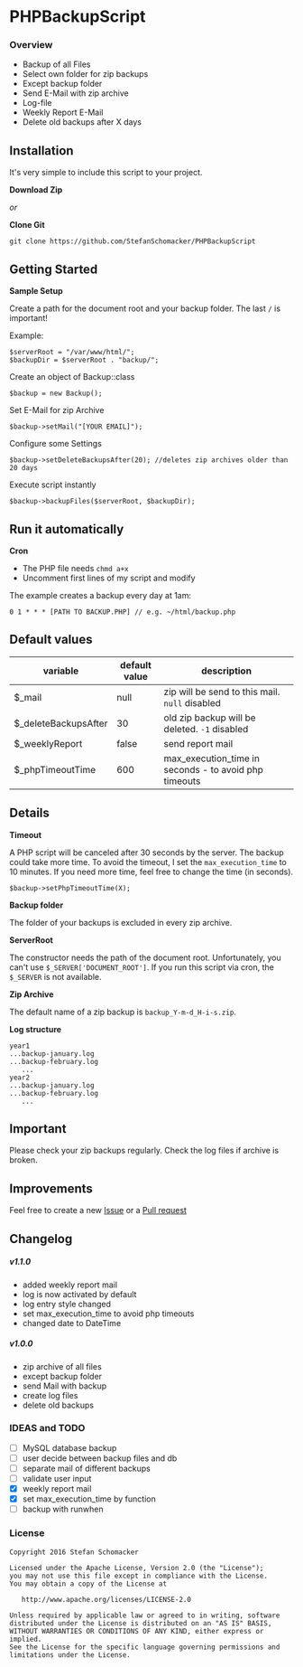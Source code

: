# PHPBackupScript

### Overview
* Backup of all Files
* Select own folder for zip backups
* Except backup folder
* Send E-Mail with zip archive
* Log-file
* Weekly Report E-Mail
* Delete old backups after X days


## Installation
It's very simple to include this script to your project.

**Download Zip**

_or_

**Clone Git**

```
git clone https://github.com/StefanSchomacker/PHPBackupScript
```

## Getting Started
**Sample Setup**

Create a path for the document root and your backup folder.
The last `/` is important!

Example:
```
$serverRoot = "/var/www/html/";
$backupDir = $serverRoot . "backup/";
```

Create an object of Backup::class

```
$backup = new Backup();
```

Set E-Mail for zip Archive

```
$backup->setMail("[YOUR EMAIL]");
```

Configure some Settings

```
$backup->setDeleteBackupsAfter(20); //deletes zip archives older than 20 days
```

Execute script instantly

```
$backup->backupFiles($serverRoot, $backupDir);
```

## Run it automatically
**Cron**

* The PHP file needs `chmd a+x`
* Uncomment first lines of my script and modify

The example creates a backup every day at 1am:

```
0 1 * * * [PATH TO BACKUP.PHP] // e.g. ~/html/backup.php
```

## Default values
variable | default value | description
------------ | ------------- | -------------
$_mail | null | zip will be send to this mail. `null` disabled
$_deleteBackupsAfter | 30 | old zip backup will be deleted. `-1` disabled
$_weeklyReport | false | send report mail
$_phpTimeoutTime | 600 | max_execution_time in seconds - to avoid php timeouts

## Details
**Timeout**

A PHP script will be canceled after 30 seconds by the server.
The backup could take more time.
To avoid the timeout, I set the `max_execution_time` to 10 minutes. 
If you need more time, feel free to change the time (in seconds).

```
$backup->setPhpTimeoutTime(X);
```

**Backup folder**

The folder of your backups is excluded in every zip archive.

**ServerRoot**

The constructor needs the path of the document root.
Unfortunately, you can't use `$_SERVER['DOCUMENT_ROOT']`.
If you run this script via cron, the `$_SERVER` is not available.

**Zip Archive**

The default name of a zip backup is `backup_Y-m-d_H-i-s.zip`.

**Log structure**

```
year1
...backup-january.log
...backup-february.log
   ...
year2
...backup-january.log
...backup-february.log
   ...
```

## Important
Please check your zip backups regularly.
Check the log files if archive is broken.

## Improvements
Feel free to create a new
[Issue](https://github.com/StefanSchomacker/PHPBackupScript/issues) or a 
[Pull request](https://github.com/StefanSchomacker/PHPBackupScript/pulls)


## Changelog

##### v1.1.0
* added weekly report mail
* log is now activated by default
* log entry style changed
* set max_execution_time to avoid php timeouts
* changed date to DateTime

##### v1.0.0
* zip archive of all files
* except backup folder
* send Mail with backup
* create log files
* delete old backups

### IDEAS and TODO
- [ ] MySQL database backup
- [ ] user decide between backup files and db
- [ ] separate mail of different backups
- [ ] validate user input
- [x] weekly report mail
- [x] set max_execution_time by function
- [ ] backup with runwhen

### License

    Copyright 2016 Stefan Schomacker

    Licensed under the Apache License, Version 2.0 (the "License");
    you may not use this file except in compliance with the License.
    You may obtain a copy of the License at

       http://www.apache.org/licenses/LICENSE-2.0

    Unless required by applicable law or agreed to in writing, software
    distributed under the License is distributed on an "AS IS" BASIS,
    WITHOUT WARRANTIES OR CONDITIONS OF ANY KIND, either express or implied.
    See the License for the specific language governing permissions and
    limitations under the License.
